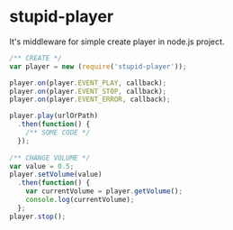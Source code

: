 # stupid-player

It's middleware for simple create player in node.js project.

```javascript
/** CREATE */
var player = new (require('stupid-player'));

player.on(player.EVENT_PLAY, callback);
player.on(player.EVENT_STOP, callback);
player.on(player.EVENT_ERROR, callback);

player.play(urlOrPath)
  .then(function() {
    /** SOME CODE */
  });
  
/** CHANGE VOLUME */
var value = 0.5;
player.setVolume(value)
  .then(function() {
    var currentVolume = player.getVolume();
    console.log(currentVolume);
  };
player.stop();
```

